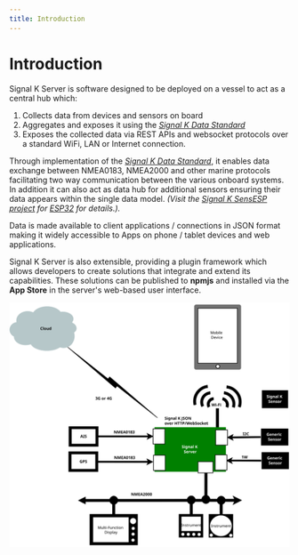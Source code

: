 ```yaml
---
title: Introduction
---
```


# Introduction

Signal K Server is software designed to be deployed on a vessel to act as a central hub which:

1. Collects data from devices and sensors on board
1. Aggregates and exposes it using the _[Signal K Data Standard](https://signalk.org/specification/latest/)_
1. Exposes the collected data via REST APIs and websocket protocols over a standard WiFi, LAN or Internet connection.

Through implementation of the _[Signal K Data Standard](https://signalk.org/specification/latest/)_, it enables data exchange between NMEA0183, NMEA2000 and other marine protocols facilitating two way communication between the various onboard systems. In addition it can also act as data hub for additional sensors ensuring their data appears within the single data model. _(Visit the [Signal K SensESP project](https://github.com/SignalK/SensESP) for [ESP32](https://en.wikipedia.org/wiki/ESP32) for details.)._

Data is made available to client applications / connections in JSON format making it widely accessible to Apps on phone / tablet devices and web applications.

Signal K Server is also extensible, providing a plugin framework which allows developers to create solutions that integrate and extend its capabilities. These solutions can be published to **npmjs** and installed via the **App Store** in the server's web-based user interface.

![Server only setup](img/server_only.svg)
